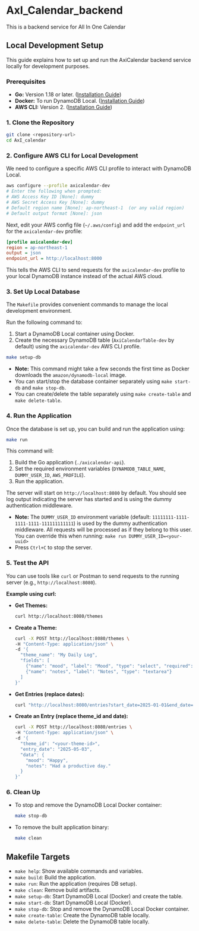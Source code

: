 # AxI_Calendar_backend

This is a backend service for All In One Calendar

## Local Development Setup

This guide explains how to set up and run the AxiCalendar backend service locally for development purposes.

### Prerequisites

- **Go:** Version 1.18 or later. ([Installation Guide](https://go.dev/doc/install))
- **Docker:** To run DynamoDB Local. ([Installation Guide](https://docs.docker.com/get-docker/))
- **AWS CLI:** Version 2. ([Installation Guide](https://docs.aws.amazon.com/cli/latest/userguide/getting-started-install.html))

### 1. Clone the Repository

```bash
git clone <repository-url>
cd AxI_calendar
```

### 2. Configure AWS CLI for Local Development

We need to configure a specific AWS CLI profile to interact with DynamoDB Local.

```bash
aws configure --profile axicalendar-dev
# Enter the following when prompted:
# AWS Access Key ID [None]: dummy
# AWS Secret Access Key [None]: dummy
# Default region name [None]: ap-northeast-1  (or any valid region)
# Default output format [None]: json
```

Next, edit your AWS config file (`~/.aws/config`) and add the `endpoint_url` for the `axicalendar-dev` profile:

```ini
[profile axicalendar-dev]
region = ap-northeast-1
output = json
endpoint_url = http://localhost:8000
```

This tells the AWS CLI to send requests for the `axicalendar-dev` profile to your local DynamoDB instance instead of the actual AWS cloud.

### 3. Set Up Local Database

The `Makefile` provides convenient commands to manage the local development environment.

Run the following command to:

1.  Start a DynamoDB Local container using Docker.
2.  Create the necessary DynamoDB table (`AxiCalendarTable-dev` by default) using the `axicalendar-dev` AWS CLI profile.

```bash
make setup-db
```

- **Note:** This command might take a few seconds the first time as Docker downloads the `amazon/dynamodb-local` image.
- You can start/stop the database container separately using `make start-db` and `make stop-db`.
- You can create/delete the table separately using `make create-table` and `make delete-table`.

### 4. Run the Application

Once the database is set up, you can build and run the application using:

```bash
make run
```

This command will:

1.  Build the Go application (`./axicalendar-api`).
2.  Set the required environment variables (`DYNAMODB_TABLE_NAME`, `DUMMY_USER_ID`, `AWS_PROFILE`).
3.  Run the application.

The server will start on `http://localhost:8080` by default. You should see log output indicating the server has started and is using the dummy authentication middleware.

- **Note:** The `DUMMY_USER_ID` environment variable (default: `11111111-1111-1111-1111-111111111111`) is used by the dummy authentication middleware. All requests will be processed as if they belong to this user. You can override this when running: `make run DUMMY_USER_ID=<your-uuid>`
- Press `Ctrl+C` to stop the server.

### 5. Test the API

You can use tools like `curl` or Postman to send requests to the running server (e.g., `http://localhost:8080`).

**Example using curl:**

- **Get Themes:**
  ```bash
  curl http://localhost:8080/themes
  ```
- **Create a Theme:**
  ```bash
  curl -X POST http://localhost:8080/themes \
  -H "Content-Type: application/json" \
  -d '{
    "theme_name": "My Daily Log",
    "fields": [
      {"name": "mood", "label": "Mood", "type": "select", "required": true},
      {"name": "notes", "label": "Notes", "type": "textarea"}
    ]
  }'
  ```
- **Get Entries (replace dates):**
  ```bash
  curl "http://localhost:8080/entries?start_date=2025-01-01&end_date=2025-12-31"
  ```
- **Create an Entry (replace theme_id and date):**
  ```bash
  curl -X POST http://localhost:8080/entries \
  -H "Content-Type: application/json" \
  -d '{
    "theme_id": "<your-theme-id>",
    "entry_date": "2025-05-03",
    "data": {
      "mood": "Happy",
      "notes": "Had a productive day."
    }
  }'
  ```

### 6. Clean Up

- To stop and remove the DynamoDB Local Docker container:
  ```bash
  make stop-db
  ```
- To remove the built application binary:
  ```bash
  make clean
  ```

## Makefile Targets

- `make help`: Show available commands and variables.
- `make build`: Build the application.
- `make run`: Run the application (requires DB setup).
- `make clean`: Remove build artifacts.
- `make setup-db`: Start DynamoDB Local (Docker) and create the table.
- `make start-db`: Start DynamoDB Local (Docker).
- `make stop-db`: Stop and remove the DynamoDB Local Docker container.
- `make create-table`: Create the DynamoDB table locally.
- `make delete-table`: Delete the DynamoDB table locally.
